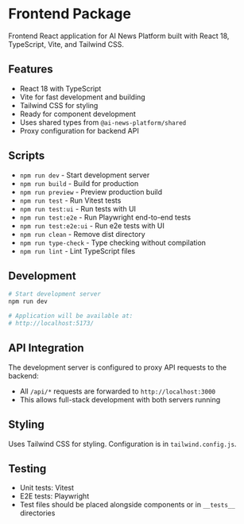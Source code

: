# Frontend Package

Frontend React application for AI News Platform built with React 18, TypeScript, Vite, and Tailwind CSS.

## Features

- React 18 with TypeScript
- Vite for fast development and building
- Tailwind CSS for styling
- Ready for component development
- Uses shared types from `@ai-news-platform/shared`
- Proxy configuration for backend API

## Scripts

- `npm run dev` - Start development server
- `npm run build` - Build for production
- `npm run preview` - Preview production build
- `npm run test` - Run Vitest tests
- `npm run test:ui` - Run tests with UI
- `npm run test:e2e` - Run Playwright end-to-end tests
- `npm run test:e2e:ui` - Run e2e tests with UI
- `npm run clean` - Remove dist directory
- `npm run type-check` - Type checking without compilation
- `npm run lint` - Lint TypeScript files

## Development

```bash
# Start development server
npm run dev

# Application will be available at:
# http://localhost:5173/
```

## API Integration

The development server is configured to proxy API requests to the backend:

- All `/api/*` requests are forwarded to `http://localhost:3000`
- This allows full-stack development with both servers running

## Styling

Uses Tailwind CSS for styling. Configuration is in `tailwind.config.js`.

## Testing

- Unit tests: Vitest
- E2E tests: Playwright
- Test files should be placed alongside components or in `__tests__` directories